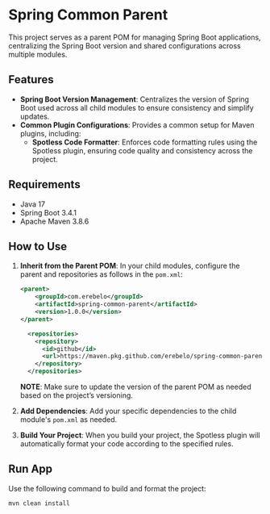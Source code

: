 # Spring Common Parent

This project serves as a parent POM for managing Spring Boot applications, centralizing the Spring Boot version and shared configurations across multiple modules.

## Features

- **Spring Boot Version Management**: Centralizes the version of Spring Boot used across all child modules to ensure consistency and simplify updates.
- **Common Plugin Configurations**: Provides a common setup for Maven plugins, including:
  - **Spotless Code Formatter**: Enforces code formatting rules using the Spotless plugin, ensuring code quality and consistency across the project.

## Requirements

- Java 17
- Spring Boot 3.4.1
- Apache Maven 3.8.6

## How to Use

1. **Inherit from the Parent POM**: In your child modules, configure the parent and repositories as follows in the `pom.xml`:

   ```xml
   <parent>
       <groupId>com.erebelo</groupId>
       <artifactId>spring-common-parent</artifactId>
       <version>1.0.0</version>
   </parent>
   ```

   ```xml
     <repositories>
       <repository>
         <id>github</id>
         <url>https://maven.pkg.github.com/erebelo/spring-common-parent</url>
       </repository>
     </repositories>
   ```

   **NOTE**: Make sure to update the version of the parent POM as needed based on the project’s versioning.

2. **Add Dependencies**: Add your specific dependencies to the child module's `pom.xml` as needed.

3. **Build Your Project**: When you build your project, the Spotless plugin will automatically format your code according to the specified rules.

## Run App

Use the following command to build and format the project:

```sh
mvn clean install
```
